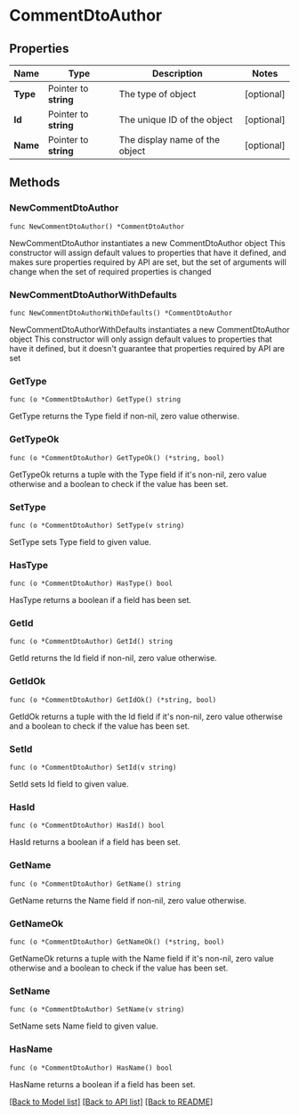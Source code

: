 # CommentDtoAuthor

## Properties

Name | Type | Description | Notes
------------ | ------------- | ------------- | -------------
**Type** | Pointer to **string** | The type of object | [optional] 
**Id** | Pointer to **string** | The unique ID of the object | [optional] 
**Name** | Pointer to **string** | The display name of the object | [optional] 

## Methods

### NewCommentDtoAuthor

`func NewCommentDtoAuthor() *CommentDtoAuthor`

NewCommentDtoAuthor instantiates a new CommentDtoAuthor object
This constructor will assign default values to properties that have it defined,
and makes sure properties required by API are set, but the set of arguments
will change when the set of required properties is changed

### NewCommentDtoAuthorWithDefaults

`func NewCommentDtoAuthorWithDefaults() *CommentDtoAuthor`

NewCommentDtoAuthorWithDefaults instantiates a new CommentDtoAuthor object
This constructor will only assign default values to properties that have it defined,
but it doesn't guarantee that properties required by API are set

### GetType

`func (o *CommentDtoAuthor) GetType() string`

GetType returns the Type field if non-nil, zero value otherwise.

### GetTypeOk

`func (o *CommentDtoAuthor) GetTypeOk() (*string, bool)`

GetTypeOk returns a tuple with the Type field if it's non-nil, zero value otherwise
and a boolean to check if the value has been set.

### SetType

`func (o *CommentDtoAuthor) SetType(v string)`

SetType sets Type field to given value.

### HasType

`func (o *CommentDtoAuthor) HasType() bool`

HasType returns a boolean if a field has been set.

### GetId

`func (o *CommentDtoAuthor) GetId() string`

GetId returns the Id field if non-nil, zero value otherwise.

### GetIdOk

`func (o *CommentDtoAuthor) GetIdOk() (*string, bool)`

GetIdOk returns a tuple with the Id field if it's non-nil, zero value otherwise
and a boolean to check if the value has been set.

### SetId

`func (o *CommentDtoAuthor) SetId(v string)`

SetId sets Id field to given value.

### HasId

`func (o *CommentDtoAuthor) HasId() bool`

HasId returns a boolean if a field has been set.

### GetName

`func (o *CommentDtoAuthor) GetName() string`

GetName returns the Name field if non-nil, zero value otherwise.

### GetNameOk

`func (o *CommentDtoAuthor) GetNameOk() (*string, bool)`

GetNameOk returns a tuple with the Name field if it's non-nil, zero value otherwise
and a boolean to check if the value has been set.

### SetName

`func (o *CommentDtoAuthor) SetName(v string)`

SetName sets Name field to given value.

### HasName

`func (o *CommentDtoAuthor) HasName() bool`

HasName returns a boolean if a field has been set.


[[Back to Model list]](../README.md#documentation-for-models) [[Back to API list]](../README.md#documentation-for-api-endpoints) [[Back to README]](../README.md)


